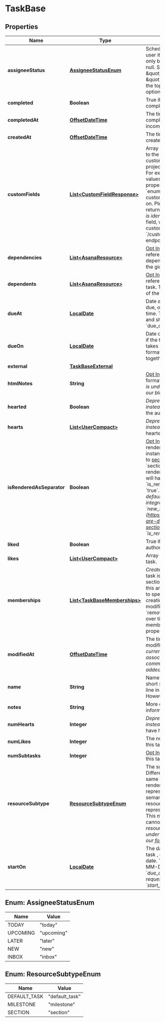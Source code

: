 # TaskBase

## Properties
Name | Type | Description | Notes
------------ | ------------- | ------------- | -------------
**assigneeStatus** | [**AssigneeStatusEnum**](#AssigneeStatusEnum) | Scheduling status of this task for the user it is assigned to. This field can only be set if the assignee is non-null. Setting this field to \&quot;inbox\&quot; or \&quot;upcoming\&quot; inserts it at the top of the section, while the other options will insert at the bottom. |  [optional]
**completed** | **Boolean** | True if the task is currently marked complete, false if not. |  [optional]
**completedAt** | [**OffsetDateTime**](OffsetDateTime.md) | The time at which this task was completed, or null if the task is incomplete. |  [optional]
**createdAt** | [**OffsetDateTime**](OffsetDateTime.md) | The time at which this resource was created. |  [optional]
**customFields** | [**List&lt;CustomFieldResponse&gt;**](CustomFieldResponse.md) | Array of custom field values applied to the project. These represent the custom field values recorded on this project for a particular custom field. For example, these custom field values will contain an &#x60;enum_value&#x60; property for custom fields of type &#x60;enum&#x60;, a &#x60;text_value&#x60; property for custom fields of type &#x60;text&#x60;, and so on. Please note that the &#x60;gid&#x60; returned on each custom field value *is identical* to the &#x60;gid&#x60; of the custom field, which allows referencing the custom field metadata through the &#x60;/custom_fields/custom_field-gid&#x60; endpoint. |  [optional]
**dependencies** | [**List&lt;AsanaResource&gt;**](AsanaResource.md) | [Opt In](#input-output-options). Array of resources referencing tasks that this task depends on. The objects contain only the gid of the dependency. |  [optional]
**dependents** | [**List&lt;AsanaResource&gt;**](AsanaResource.md) | [Opt In](#input-output-options). Array of resources referencing tasks that depend on this task. The objects contain only the ID of the dependent. |  [optional]
**dueAt** | [**LocalDate**](LocalDate.md) | Date and time on which this task is due, or null if the task has no due time. This takes a UTC timestamp and should not be used together with &#x60;due_on&#x60;. |  [optional]
**dueOn** | [**LocalDate**](LocalDate.md) | Date on which this task is due, or null if the task has no due date.  This takes a date with &#x60;YYYY-MM-DD&#x60; format and should not be used together with due_at. |  [optional]
**external** | [**TaskBaseExternal**](TaskBaseExternal.md) |  |  [optional]
**htmlNotes** | **String** | [Opt In](#input-output-options). The notes of the text with formatting as HTML. *Note: This field is under active migration—please see our blog post for more information.* |  [optional]
**hearted** | **Boolean** | *Deprecated - please use liked instead* True if the task is hearted by the authorized user, false if not. |  [optional]
**hearts** | [**List&lt;UserCompact&gt;**](UserCompact.md) | *Deprecated - please use likes instead* Array of users who have hearted this task. |  [optional]
**isRenderedAsSeparator** | **Boolean** | [Opt In](#input-output-options). In some contexts tasks can be rendered as a visual separator; for instance, subtasks can appear similar to [sections](#asana-sections) without being true &#x60;section&#x60; objects. If a &#x60;task&#x60; object is rendered this way in any context it will have the property &#x60;is_rendered_as_separator&#x60; set to &#x60;true&#x60;.&lt;br /&gt;&lt;br /&gt;*Note: Until the default behavior for our API changes integrations must [opt in to the &#x60;new_sections&#x60; change] (https://forum.asana.com/t/sections-are-dead-long-live-sections/33951) to modify the &#x60;is_rendered_as_separator&#x60; property.* |  [optional]
**liked** | **Boolean** | True if the task is liked by the authorized user, false if not. |  [optional]
**likes** | [**List&lt;UserCompact&gt;**](UserCompact.md) | Array of users who have liked this task. |  [optional]
**memberships** | [**List&lt;TaskBaseMemberships&gt;**](TaskBaseMemberships.md) | *Create-only*. Array of projects this task is associated with and the section it is in. At task creation time, this array can be used to add the task to specific sections. After task creation, these associations can be modified using the &#x60;addProject&#x60; and &#x60;removeProject&#x60; endpoints. Note that over time, more types of memberships may be added to this property. |  [optional]
**modifiedAt** | [**OffsetDateTime**](OffsetDateTime.md) | The time at which this task was last modified.  *Note: This does not currently reflect any changes in associations such as projects or comments that may have been added or removed from the task.* |  [optional]
**name** | **String** | Name of the task. This is generally a short sentence fragment that fits on a line in the UI for maximum readability. However, it can be longer. |  [optional]
**notes** | **String** | More detailed, free-form textual information associated with the task. |  [optional]
**numHearts** | **Integer** | *Deprecated - please use likes instead* The number of users who have hearted this task. |  [optional]
**numLikes** | **Integer** | The number of users who have liked this task. |  [optional]
**numSubtasks** | **Integer** | [Opt In](#input-output-options). The number of subtasks on this task.  |  [optional]
**resourceSubtype** | [**ResourceSubtypeEnum**](#ResourceSubtypeEnum) | The subtype of this resource. Different subtypes retain many of the same fields and behavior, but may render differently in Asana or represent resources with different semantic meaning. The resource_subtype &#x60;milestone&#x60; represent a single moment in time. This means tasks with this subtype cannot have a start_date. *Note: The resource_subtype of &#x60;section&#x60; is under active migration—please see our [forum post](https://forum.asana.com/t/sections-are-dead-long-live-sections) for more information.* |  [optional]
**startOn** | [**LocalDate**](LocalDate.md) | The day on which work begins for the task , or null if the task has no start date. This takes a date with &#x60;YYYY-MM-DD&#x60; format. *Note: &#x60;due_on&#x60; or &#x60;due_at&#x60; must be present in the request when setting or unsetting the &#x60;start_on&#x60; parameter.* |  [optional]

<a name="AssigneeStatusEnum"></a>
## Enum: AssigneeStatusEnum
Name | Value
---- | -----
TODAY | &quot;today&quot;
UPCOMING | &quot;upcoming&quot;
LATER | &quot;later&quot;
NEW | &quot;new&quot;
INBOX | &quot;inbox&quot;

<a name="ResourceSubtypeEnum"></a>
## Enum: ResourceSubtypeEnum
Name | Value
---- | -----
DEFAULT_TASK | &quot;default_task&quot;
MILESTONE | &quot;milestone&quot;
SECTION | &quot;section&quot;
